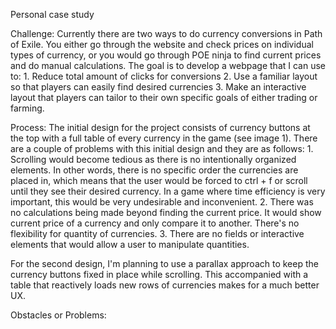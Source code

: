 Personal case study

Challenge:
Currently there are two ways to do currency conversions in Path of Exile. You either go through the website and check prices on individual types of currency, or you would go through POE ninja to find current prices and do manual calculations. The goal is to develop a webpage that I can use to:
    1. Reduce total amount of clicks for conversions
    2. Use a familiar layout so that players can easily find desired currencies
    3. Make an interactive layout that players can tailor to their own specific goals of either trading or farming. 

Process:
The initial design for the project consists of currency buttons at the top with a full table of every currency in the game (see image 1). There are a couple of problems with this initial design and they are as follows:
    1. Scrolling would become tedious as there is no intentionally organized elements. In other words, there is no specific order the currencies are placed in, which means that the user would be forced to ctrl + f or scroll until they see their desired currency. In a game where time efficiency is very important, this would be very undesirable and inconvenient. 
    2. There was no calculations being made beyond finding the current price. It would show current price of a currency and only compare it to another. There's no flexibility for quantity of currencies.
    3. There are no fields or interactive elements that would allow a user to manipulate quantities.  

For the second design, I'm planning to use a parallax approach to keep the currency buttons fixed in place while scrolling. This accompanied with a table that reactively loads new rows of currencies makes for a much better UX. 

Obstacles or Problems:
